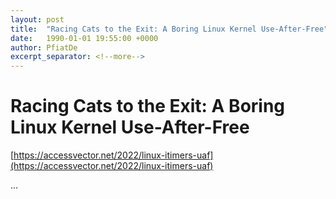 ```yaml
---
layout: post
title:  "Racing Cats to the Exit: A Boring Linux Kernel Use-After-Free"
date:   1990-01-01 19:55:00 +0000
author: PfiatDe
excerpt_separator: <!--more-->
---
```


# Racing Cats to the Exit: A Boring Linux Kernel Use-After-Free

[https://accessvector.net/2022/linux-itimers-uaf](https://accessvector.net/2022/linux-itimers-uaf)

...
<!--more-->
